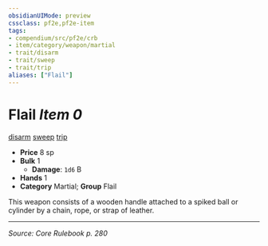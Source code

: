 ```yaml
---
obsidianUIMode: preview
cssclass: pf2e,pf2e-item
tags:
- compendium/src/pf2e/crb
- item/category/weapon/martial
- trait/disarm
- trait/sweep
- trait/trip
aliases: ["Flail"]
---
```

# Flail *Item 0*  
[disarm](Reference/Rules/Traits/disarm.md "Disarm Weapon Trait")  [sweep](sweep.md "Sweep Weapon Trait")  [trip](Reference/Rules/Traits/trip.md "Trip Weapon Trait")  

- **Price** 8 sp
- **Bulk** 1
  - **Damage**: `1d6` B
- **Hands** 1
- **Category** Martial; **Group** Flail 

This weapon consists of a wooden handle attached to a spiked ball or cylinder by a chain, rope, or strap of leather.


---
*Source: Core Rulebook p. 280*